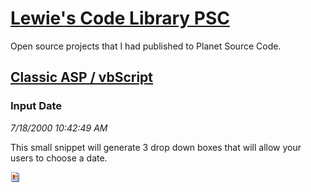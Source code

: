 # [Lewie's Code Library PSC](../../README.md)

Open source projects that I had published to Planet Source Code.

## [Classic ASP / vbScript](../README.md)

### Input Date

*7/18/2000 10:42:49 AM*

This small snippet will generate 3 drop down boxes that will allow your users to choose a date.

![Screenshot of Input Date](/screenshot.gif)



